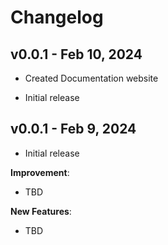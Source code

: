 # Changelog

## v0.0.1 - Feb 10, 2024

- Created Documentation website

- Initial release

## v0.0.1 - Feb 9, 2024

- Initial release

**Improvement**:

-   TBD

**New Features**:

-   TBD
